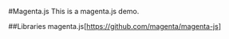 #Magenta.js
This is a magenta.js demo.

##Libraries
magenta.js[https://github.com/magenta/magenta-js]

